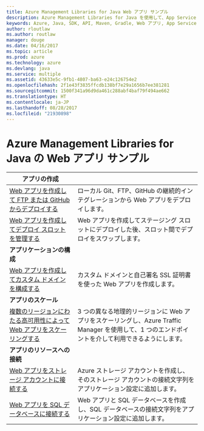 ```yaml
---
title: Azure Management Libraries for Java Web アプリ サンプル
description: Azure Management Libraries for Java を使用して、App Service でホストされる Azure Web アプリの作成と更新を行うサンプル コードを入手しましょう。
keywords: Azure, Java, SDK, API, Maven, Gradle, Web アプリ, App Service
author: rloutlaw
ms.author: routlaw
manager: douge
ms.date: 04/16/2017
ms.topic: article
ms.prod: azure
ms.technology: azure
ms.devlang: java
ms.service: multiple
ms.assetid: 43633e5c-9fb1-4807-ba63-e24c126754e2
ms.openlocfilehash: 2f1e43f3835ffcdb138bf7e29a1656b7ee381281
ms.sourcegitcommit: 1500f341a96d9da461c288abf4baf79f494ae662
ms.translationtype: HT
ms.contentlocale: ja-JP
ms.lasthandoff: 08/28/2017
ms.locfileid: "21930898"
---
```

# <a name="azure-management-libraries-for-java-samples-for-web-apps"></a>Azure Management Libraries for Java の Web アプリ サンプル

| **アプリの作成** ||
|---|---|
| [Web アプリを作成して FTP または GitHub からデプロイする][1] | ローカル Git、FTP、GitHub の継続的インテグレーションから Web アプリをデプロイします。 |
| [Web アプリを作成してデプロイ スロットを管理する][2] | Web アプリを作成してステージング スロットにデプロイした後、スロット間でデプロイをスワップします。 |
| **アプリケーションの構成** ||
| [Web アプリを作成してカスタム ドメインを構成する][3] | カスタム ドメインと自己署名 SSL 証明書を使った Web アプリを作成します。 |
| **アプリのスケール** ||
| [複数のリージョンにわたる高可用性によって Web アプリをスケーリングする][4] | 3 つの異なる地理的リージョンに Web アプリをスケーリングし、Azure Traffic Manager を使用して、1 つのエンドポイントを介して利用できるようにします。 | 
| **アプリのリソースへの接続** ||
| [Web アプリをストレージ アカウントに接続する][5] | Azure ストレージ アカウントを作成し、そのストレージ アカウントの接続文字列をアプリケーション設定に追加します。 |
| [Web アプリを SQL データベースに接続する][6] | Web アプリと SQL データベースを作成し、SQL データベースの接続文字列をアプリケーション設定に追加します。 |

[1]: java-sdk-configure-webapp-sources.md
[2]: https://azure.microsoft.com/resources/samples/app-service-java-manage-staging-and-production-slots-for-web-apps/
[3]: https://azure.microsoft.com/resources/samples/app-service-java-manage-web-apps-with-custom-domains/
[4]: https://azure.microsoft.com/resources/samples/app-service-java-scale-web-apps-on-linux/
[5]: https://azure.microsoft.com/resources/samples/app-service-java-manage-storage-connections-for-web-apps/
[6]: https://azure.microsoft.com/resources/samples/app-service-java-manage-data-connections-for-web-apps/